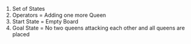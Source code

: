 1. Set of States
2. Operators = Adding one more Queen
3. Start State = Empty Board
4. Goal State = No two queens attacking each other and all queens are placed
